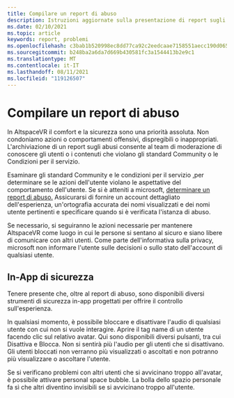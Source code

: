 ```yaml
---
title: Compilare un report di abuso
description: Istruzioni aggiornate sulla presentazione di report sugli abusi e sulle funzionalità di sicurezza in-app per AltspaceVR.
ms.date: 02/10/2021
ms.topic: article
keywords: report, problemi
ms.openlocfilehash: c3bab1b520998ec8dd77ca92c2eedcaae7158551aecc190d0654795d8b26db57
ms.sourcegitcommit: b248ba2a6da7d669b430581fc3a1544413b2e9c1
ms.translationtype: MT
ms.contentlocale: it-IT
ms.lasthandoff: 08/11/2021
ms.locfileid: "119126507"
---
```

# <a name="filing-an-abuse-report"></a>Compilare un report di abuso

In AltspaceVR il comfort e la sicurezza sono una priorità assoluta. Non condoniamo azioni o comportamenti offensivi, dispregibili o inappropriati. L'archiviazione di un report sugli abusi consente al team di moderazione di conoscere gli utenti o i contenuti che violano gli standard Community o le Condizioni per il servizio.

Esaminare gli standard [](community-standards.md) Community e le condizioni per il servizio [,](https://altvr.com/terms-of-service/#:~:text=1%20Consideration.%20AltVR%20currently%20provides%20free%20access%20to,...%205%20Eligibility.%20...%206%20Additional%20Terms.%20)per determinare se le azioni dell'utente violano le aspettative del comportamento dell'utente. Se si è atteniti a microsoft, [determinare un report di abuso.](https://help.altvr.com/hc/requests/new?ticket_form_id=360000032154) Assicurarsi di fornire un account dettagliato dell'esperienza, un'ortografia accurata dei nomi visualizzati e dei nomi utente pertinenti e specificare quando si è verificata l'istanza di abuso. 

Se necessario, si seguiranno le azioni necessarie per mantenere AltspaceVR come luogo in cui le persone si sentano al sicuro e siano libere di comunicare con altri utenti. Come parte dell'informativa sulla privacy, microsoft non informare l'utente sulle decisioni o sullo stato dell'account di qualsiasi utente.

## <a name="in-app-safety-features"></a>In-App di sicurezza

Tenere presente che, oltre al report di abuso, sono disponibili diversi strumenti di sicurezza in-app progettati per offrire il controllo sull'esperienza. 

In qualsiasi momento, è possibile bloccare e disattivare l'audio di qualsiasi utente con cui non si vuole interagire. Aprire il tag name di un utente facendo clic sul relativo avatar. Qui sono disponibili diversi pulsanti, tra cui Disattiva e Blocca. Non si sentirà più l'audio per gli utenti che si disattivano. Gli utenti bloccati non verranno più visualizzati o ascoltati e non potranno più visualizzare o ascoltare l'utente. 

Se si verificano problemi con altri utenti che si avvicinano troppo all'avatar, è possibile attivare personal space bubble. La bolla dello spazio personale fa sì che altri diventino invisibili se si avvicinano troppo all'utente. 